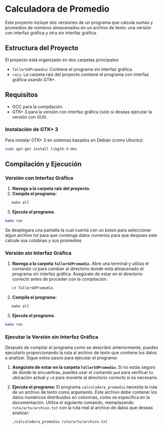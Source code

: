 # Calculadora de Promedio

Este proyecto incluye dos versiones de un programa que calcula sumas y promedios de números almacenados en un archivo de texto: una versión con interfaz gráfica y otra sin interfaz gráfica.

## Estructura del Proyecto

El proyecto está organizado en dos carpetas principales:

- `TallerSOPromedio`: Contiene el programa sin interfaz gráfica.
- `raíz`: La carpeta raíz del proyecto contiene el programa con interfaz gráfica usando GTK+.

## Requisitos

- GCC para la compilación.
- GTK+ 3 para la versión con interfaz gráfica (solo si deseas ejecutar la versión con GUI).

### Instalación de GTK+ 3

Para instalar GTK+ 3 en sistemas basados en Debian (como Ubuntu):

```bash
sudo apt-get install libgtk-3-dev
```

## Compilación y Ejecución

### Versión con Interfaz Gráfica

1. **Navega a la carpeta raíz del proyecto.**
2. **Compila el programa:**

```bash
   make all
```

 3. **Ejecuta el programa.**
 ```bash
 make run
 ```

 Se desplegara una pantalla la cual cuenta con un boton para seleccionar algun archivo txt para que contenga datos numerios para que despues este calcule sus colubnas y sus promedios


### Versión sin Interfaz Gráfica

1. **Navega a la carpeta `TallerSOPromedio`.**
   Abre una terminal y utiliza el comando `cd` para cambiar al directorio donde está almacenado el programa sin interfaz gráfica. Asegúrate de estar en el directorio correcto antes de proceder con la compilación.

```bash
   cd TallerSOPromedio
```

2. **Compila el programa:**

```bash
   make all
```

 3. **Ejecuta el programa.**
 ```bash
 make run
 ```

### Ejecutar la Versión sin Interfaz Gráfica

Después de compilar el programa como se describió anteriormente, puedes ejecutarlo proporcionando la ruta al archivo de texto que contiene los datos a analizar. Sigue estos pasos para ejecutar el programa:

1. **Asegúrate de estar en la carpeta `TallerSOPromedio`.** Si no estás seguro de dónde te encuentras, puedes usar el comando `pwd` para verificar tu ubicación actual y `cd` para moverte al directorio correcto si es necesario.

2. **Ejecuta el programa:**
   El programa `calculadora_promedio` necesita la ruta de un archivo de texto como argumento. Este archivo debe contener los datos numéricos distribuidos en columnas, como se especifica en la documentación. Utiliza el siguiente comando, reemplazando `ruta/a/tu/archivo.txt` con la ruta real al archivo de datos que deseas analizar:

```bash
   ./calculadora_promedio ruta/a/tu/archivo.txt
```
